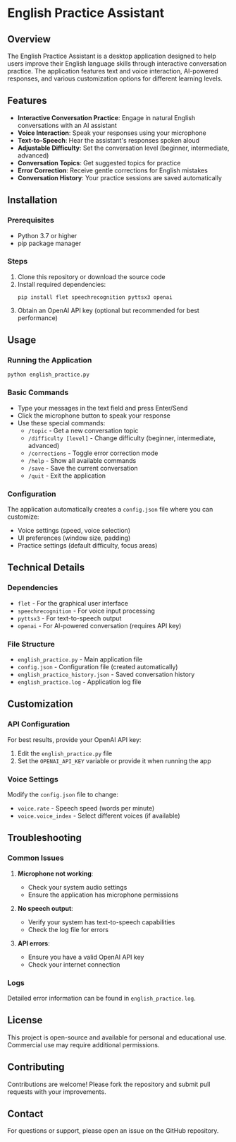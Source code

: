 # English Practice Assistant 

## Overview
The English Practice Assistant is a desktop application designed to help users improve their English language skills through interactive conversation practice. The application features text and voice interaction, AI-powered responses, and various customization options for different learning levels.

## Features

- **Interactive Conversation Practice**: Engage in natural English conversations with an AI assistant
- **Voice Interaction**: Speak your responses using your microphone
- **Text-to-Speech**: Hear the assistant's responses spoken aloud
- **Adjustable Difficulty**: Set the conversation level (beginner, intermediate, advanced)
- **Conversation Topics**: Get suggested topics for practice
- **Error Correction**: Receive gentle corrections for English mistakes
- **Conversation History**: Your practice sessions are saved automatically

## Installation

### Prerequisites
- Python 3.7 or higher
- pip package manager

### Steps
1. Clone this repository or download the source code
2. Install required dependencies:
   ```
   pip install flet speechrecognition pyttsx3 openai
   ```
3. Obtain an OpenAI API key (optional but recommended for best performance)

## Usage

### Running the Application
```
python english_practice.py
```

### Basic Commands
- Type your messages in the text field and press Enter/Send
- Click the microphone button to speak your response
- Use these special commands:
  - `/topic` - Get a new conversation topic
  - `/difficulty [level]` - Change difficulty (beginner, intermediate, advanced)
  - `/corrections` - Toggle error correction mode
  - `/help` - Show all available commands
  - `/save` - Save the current conversation
  - `/quit` - Exit the application

### Configuration
The application automatically creates a `config.json` file where you can customize:
- Voice settings (speed, voice selection)
- UI preferences (window size, padding)
- Practice settings (default difficulty, focus areas)

## Technical Details

### Dependencies
- `flet` - For the graphical user interface
- `speechrecognition` - For voice input processing
- `pyttsx3` - For text-to-speech output
- `openai` - For AI-powered conversation (requires API key)

### File Structure
- `english_practice.py` - Main application file
- `config.json` - Configuration file (created automatically)
- `english_practice_history.json` - Saved conversation history
- `english_practice.log` - Application log file

## Customization

### API Configuration
For best results, provide your OpenAI API key:
1. Edit the `english_practice.py` file
2. Set the `OPENAI_API_KEY` variable or provide it when running the app

### Voice Settings
Modify the `config.json` file to change:
- `voice.rate` - Speech speed (words per minute)
- `voice.voice_index` - Select different voices (if available)

## Troubleshooting

### Common Issues
1. **Microphone not working**:
   - Check your system audio settings
   - Ensure the application has microphone permissions

2. **No speech output**:
   - Verify your system has text-to-speech capabilities
   - Check the log file for errors

3. **API errors**:
   - Ensure you have a valid OpenAI API key
   - Check your internet connection

### Logs
Detailed error information can be found in `english_practice.log`.

## License
This project is open-source and available for personal and educational use. Commercial use may require additional permissions.

## Contributing
Contributions are welcome! Please fork the repository and submit pull requests with your improvements.

## Contact
For questions or support, please open an issue on the GitHub repository.

